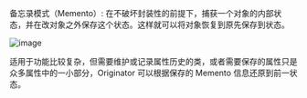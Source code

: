 备忘录模式（Memento）: 在不破坏封装性的前提下，捕获一个对象的内部状态，并在改对象之外保存这个状态。这样就可以将对象恢复到原先保存到状态。

![image](https://github.com/ZeroWM/Java-design-pattern/assets/32089940/0ceeec75-8332-403e-9828-3f5ec58cd81e)

适用于功能比较复杂，但需要维护或记录属性历史的类，或者需要保存的属性只是众多属性中的一小部分，Originator 可以根据保存的 Memento 信息还原到前一状态。

